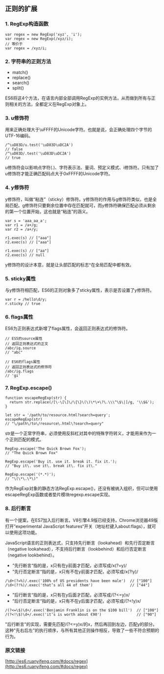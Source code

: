## 正则的扩展

### 1. RegExp构造函数

```
var regex = new RegExp('xyz', 'i');
var regex = new RegExp(/xyz/i);
// 等价于
var regex = /xyz/i;
```

### 2. 字符串的正则方法

- match()
- replace()
- search()
- split()

ES6将这4个方法，在语言内部全部调用RegExp的实例方法，从而做到所有与正则相关的方法，全都定义在RegExp对象上。

### 3. u修饰符

用来正确处理大于\uFFFF的Unicode字符。也就是说，会正确处理四个字节的UTF-16编码。

```
/^\uD83D/u.test('\uD83D\uDC2A')
// false
/^\uD83D/.test('\uD83D\uDC2A')
// true
```

u修饰符会以影响点字符(.)、字符表示法、量词、预定义模式、i修饰符。只有加了u修饰符才能正确匹配码点大于0xFFFF的Unicode字符。

### 4. y修饰符

y修饰符，叫做“粘连”（sticky）修饰符。y修饰符的作用与g修饰符类似，也是全局匹配。g修饰符只要剩余位置中存在匹配就可，而y修饰符确保匹配必须从剩余的第一个位置开始，这也就是“粘连”的涵义。

```
var s = 'aaa_aa_a';
var r1 = /a+/g;
var r2 = /a+/y;

r1.exec(s) // ["aaa"]
r2.exec(s) // ["aaa"]

r1.exec(s) // ["aa"]
r2.exec(s) // null
```

y修饰符的设计本意，就是让头部匹配的标志^在全局匹配中都有效。

### 5. sticky属性

与y修饰符相匹配，ES6的正则对象多了sticky属性，表示是否设置了y修饰符。

```
var r = /hello\d/y;
r.sticky // true
```

### 6. flags属性 

ES6为正则表达式新增了flags属性，会返回正则表达式的修饰符。

```
// ES5的source属性
// 返回正则表达式的正文
/abc/ig.source
// "abc"

// ES6的flags属性
// 返回正则表达式的修饰符
/abc/ig.flags
// 'gi'
```

### 7. RegExp.escape()

```
function escapeRegExp(str) {
  return str.replace(/[\-\[\]\/\{\}\(\)\*\+\?\.\\\^\$\|]/g, '\\$&');
}

let str = '/path/to/resource.html?search=query';
escapeRegExp(str)
// "\/path\/to\/resource\.html\?search=query"
```

str是一个正常字符串，必须使用反斜杠对其中的特殊字符转义，才能用来作为一个正则匹配的模式。

```
RegExp.escape('The Quick Brown Fox');
// "The Quick Brown Fox"

RegExp.escape('Buy it. use it. break it. fix it.');
// "Buy it\. use it\. break it\. fix it\."

RegExp.escape('(*.*)');
// "\(\*\.\*\)"
```

作为RegExp对象的静态方法RegExp.escape()，还没有被纳入组织，但可以使用escapeRegExp函数或者垫片模块regexp.escape实现。

### 8. 后行断言

有一个提案，在ES7加入后行断言。V8引擎4.9版已经支持，Chrome浏览器49版打开”experimental JavaScript features“开关（地址栏键入about:flags），就可以使用这项功能。

JavaScript语言的正则表达式，只支持先行断言（lookahead）和先行否定断言（negative lookahead），不支持后行断言（lookbehind）和后行否定断言（negative lookbehind）。

- ”先行断言“指的是，x只有在y前面才匹配，必须写成/x(?=y)/
- ”先行否定断言“指的是，x只有不在y前面才匹配，必须写成/x(?!y)/

```
/\d+(?=%)/.exec('100% of US presidents have been male')  // ["100"]
/\d+(?!%)/.exec('that’s all 44 of them')                 // ["44"]
```

- ”后行断言“指的是，x只有在y后面才匹配，必须写成/(?<=y)x/
- ”后行否定断言“指的是，x只有不在y后面才匹配，必须写成/(?<!y)x/

```
/(?<=\$)\d+/.exec('Benjamin Franklin is on the $100 bill')  // ["100"]
/(?<!\$)\d+/.exec('it’s is worth about €90')                // ["90"]
```

"后行断言"的实现，需要先匹配/(?<=y)x/的x，然后再回到左边，匹配y的部分。这种"先右后左"的执行顺序，与所有其他正则操作相反，导致了一些不符合预期的行为。

### 原文链接

[http://es6.ruanyifeng.com/#docs/regex](http://es6.ruanyifeng.com/#docs/regex)